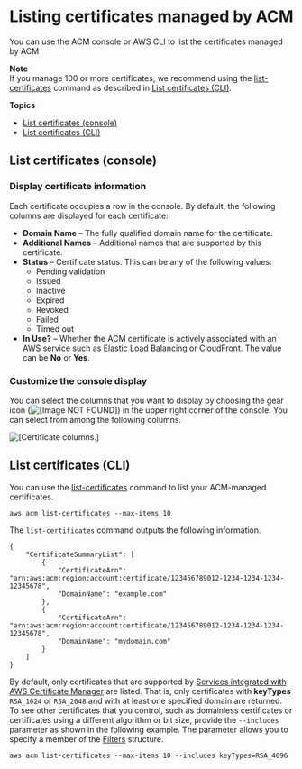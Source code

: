 # Listing certificates managed by ACM<a name="gs-acm-list"></a>

You can use the ACM console or AWS CLI to list the certificates managed by ACM

**Note**  
If you manage 100 or more certificates, we recommend using the [list\-certificates](https://docs.aws.amazon.com/cli/latest/reference/acm/list-certificates.html) command as described in [List certificates \(CLI\)](#gs-acm-list-cli)\. 

**Topics**
+ [List certificates \(console\)](#gs-acm-list-console)
+ [List certificates \(CLI\)](#gs-acm-list-cli)

## List certificates \(console\)<a name="gs-acm-list-console"></a>

### Display certificate information<a name="gs-acm-list-console-display"></a>

Each certificate occupies a row in the console\. By default, the following columns are displayed for each certificate: 
+ **Domain Name** – The fully qualified domain name for the certificate\.
+ **Additional Names** – Additional names that are supported by this certificate\.
+ **Status** – Certificate status\. This can be any of the following values:
  + Pending validation
  + Issued
  + Inactive
  + Expired
  + Revoked
  + Failed
  + Timed out
+ **In Use?** – Whether the ACM certificate is actively associated with an AWS service such as Elastic Load Balancing or CloudFront\. The value can be **No** or **Yes**\.

### Customize the console display<a name="gs-acm-list-console-customize"></a>

You can select the columns that you want to display by choosing the gear icon \(![\[Image NOT FOUND\]](http://docs.aws.amazon.com/acm/latest/userguide/images/acm-gear-icon-console.png)\) in the upper right corner of the console\. You can select from among the following columns\. 

![\[Certificate columns.\]](http://docs.aws.amazon.com/acm/latest/userguide/images/acm-show-columns-console.png)

## List certificates \(CLI\)<a name="gs-acm-list-cli"></a>

You can use the [list\-certificates](https://docs.aws.amazon.com/cli/latest/reference/acm/list-certificates.html) command to list your ACM\-managed certificates\. 

```
aws acm list-certificates --max-items 10
```

The `list-certificates` command outputs the following information\.

```
{
    "CertificateSummaryList": [
        {
            "CertificateArn": "arn:aws:acm:region:account:certificate/123456789012-1234-1234-1234-12345678",
            "DomainName": "example.com"
        },
        {
            "CertificateArn": "arn:aws:acm:region:account:certificate/123456789012-1234-1234-1234-12345678",
            "DomainName": "mydomain.com"
        }
    ]
}
```

By default, only certificates that are supported by [Services integrated with AWS Certificate Manager](acm-services.md) are listed\. That is, only certificates with **keyTypes** `RSA_1024` or `RSA_2048` and with at least one specified domain are returned\. To see other certificates that you control, such as domainless certificates or certificates using a different algorithm or bit size, provide the `--includes` parameter as shown in the following example\. The parameter allows you to specify a member of the [Filters](https://docs.aws.amazon.com/acm/latest/APIReference/API_Filters.html) structure\. 

```
aws acm list-certificates --max-items 10 --includes keyTypes=RSA_4096
```